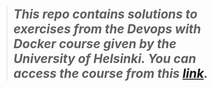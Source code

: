 > # *This repo contains solutions to exercises from the Devops with Docker course given by the University of Helsinki. You can access the course from this [link](https://devopswithdocker.com).*
